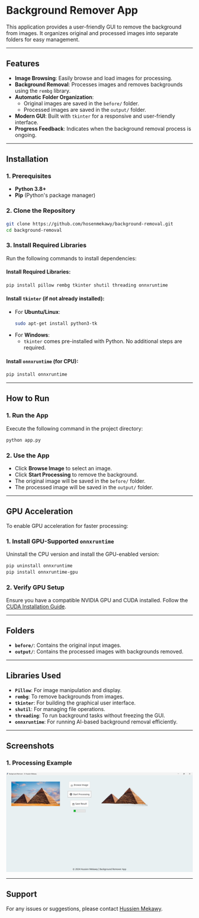 # Background Remover App

This application provides a user-friendly GUI to remove the background from images. It organizes original and processed images into separate folders for easy management.

---

## Features

- **Image Browsing**: Easily browse and load images for processing.
- **Background Removal**: Processes images and removes backgrounds using the `rembg` library.
- **Automatic Folder Organization**:
  - Original images are saved in the `before/` folder.
  - Processed images are saved in the `output/` folder.
- **Modern GUI**: Built with `tkinter` for a responsive and user-friendly interface.
- **Progress Feedback**: Indicates when the background removal process is ongoing.

---

## Installation

### 1. Prerequisites
- **Python 3.8+**
- **Pip** (Python's package manager)

### 2. Clone the Repository
```bash
git clone https://github.com/hosenmekawy/background-removal.git
cd background-removal
```

### 3. Install Required Libraries
Run the following commands to install dependencies:

#### Install Required Libraries:
```bash
pip install pillow rembg tkinter shutil threading onnxruntime
```

#### Install `tkinter` (if not already installed):
- For **Ubuntu/Linux**:
  ```bash
  sudo apt-get install python3-tk
  ```
- For **Windows**:
  - `tkinter` comes pre-installed with Python. No additional steps are required.

#### Install `onnxruntime` (for CPU):
```bash
pip install onnxruntime
```

---

## How to Run

### 1. Run the App
Execute the following command in the project directory:
```bash
python app.py
```

### 2. Use the App
- Click **Browse Image** to select an image.
- Click **Start Processing** to remove the background.
- The original image will be saved in the `before/` folder.
- The processed image will be saved in the `output/` folder.

---

## GPU Acceleration

To enable GPU acceleration for faster processing:

### 1. Install GPU-Supported `onnxruntime`
Uninstall the CPU version and install the GPU-enabled version:
```bash
pip uninstall onnxruntime
pip install onnxruntime-gpu
```

### 2. Verify GPU Setup
Ensure you have a compatible NVIDIA GPU and CUDA installed. Follow the [CUDA Installation Guide](https://developer.nvidia.com/cuda-toolkit).

---

## Folders

- **`before/`**: Contains the original input images.
- **`output/`**: Contains the processed images with backgrounds removed.

---

## Libraries Used

- **`Pillow`**: For image manipulation and display.
- **`rembg`**: To remove backgrounds from images.
- **`tkinter`**: For building the graphical user interface.
- **`shutil`**: For managing file operations.
- **`threading`**: To run background tasks without freezing the GUI.
- **`onnxruntime`**: For running AI-based background removal efficiently.

---

## Screenshots




### 1. **Processing Example**
![Processing Example](screenshoots/image1.png)

---

## Support
For any issues or suggestions, please contact [Hussien Mekawy](mailto:hussienmekawy38@gmail.com).

